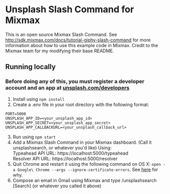 # Unsplash Slash Command for Mixmax


This is an open source Mixmax Slash Command.
See <http://sdk.mixmax.com/docs/tutorial-giphy-slash-command> for more information about
how to use this example code in Mixmax. Credit to the Mixmax team for my modifying their base README.


## Running locally
### Before doing any of this, you must register a developer account and an app at [unsplash.com/developers](https://unsplash.com/developers)

1. Install using `npm install`
2. Create a .env file in your root directory with the following format:
  ```
  PORT=5000
  UNSPLASH_APP_ID=<your_unsplash_app_id>
  UNSPLASH_APP_SECRET=<your_unsplash_app_secret>
  UNSPLASH_APP_CALLBACKURL=<your_unsplash_callback_url>
  ```
3. Run using `npm start`
4. Add a Mixmax Slash Command in your Mixmax dashboard. (Call it unsplashsearch, or whatever you'd like) Using:<br>
   Typeahead API URL: https://localhost:5000/typeahead<br>
   Resolver API URL: https://localhost:5000/resolver
5. Quit Chrome and restart it using the following command on OS X: `open -a Google\ Chrome --args --ignore-certificate-errors`. See [here](http://developer.mixmax.com/docs/integration-api-appendix#local-development-error-neterr_insecure_response) for why.
6. Compose an email in Gmail using Mixmax and type /unsplashsearch [Search]
(or whatever you called it above)